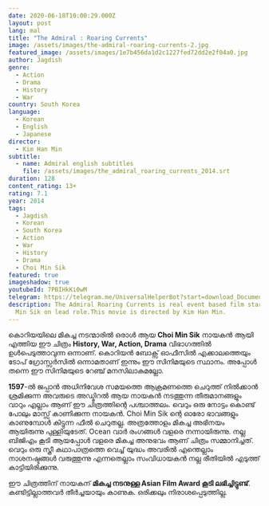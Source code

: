 ```yaml
---
date: 2020-06-18T10:00:29.000Z
layout: post
lang: mal
title: "The Admiral : Roaring Currents"
image: /assets/images/the-admiral-roaring-currents-2.jpg
featured_image: /assets/images/1e7b456da1d2c1227fed72dd2e2f04a0.jpg
author: Jagdish
genre:
  - Action
  - Drama
  - History
  - War
country: South Korea
language:
  - Korean
  - English
  - Japanese
director:
  - Kim Han Min
subtitle:
  - name: Admiral english subtitles
    file: /assets/images/the_admiral_roaring_currents_2014.srt
duration: 128
content_rating: 13+
rating: 7.1
year: 2014
tags:
  - Jagdish
  - Korean
  - South Korea
  - Action
  - War
  - History
  - Drama
  - Choi Min Sik
featured: true
imageshadow: true
youtubeId: 7PBIHkKi0wM
telegram: https://telegram.me/UniversalHelperBot?start=download_Document_470
description: The Admiral Roaring Currents is real event based film starring Choi
  Min Sik on lead role.This movie is directed by Kim Han Min.
---
```

കൊറിയയിലെ മികച്ച നടന്മാരിൽ ഒരാൾ ആയ **Choi Min Sik** നായകൻ ആയി എത്തിയ ഈ ചിത്രം **History, War, Action, Drama** വിഭാഗത്തിൽ ഉൾപെടുത്താവുന്ന ഒന്നാണ്. കൊറിയൻ ബോക്സ്‌ ഓഫീസിൽ എക്കാലത്തെയും ടോപ് ഗ്രോസ്സർസിൽ ഒന്നാമതാണ് ഇന്നും ഈ സിനിമയുടെ സ്ഥാനം. അപ്പോൾ തന്നെ ഈ സിനിമയുടെ റേഞ്ച് മനസിലാകുമല്ലോ.

**1597**-ൽ ജപ്പാൻ അധിനിവേശ സമയത്തെ ആക്രമണത്തെ ചെറുത്ത് നിൽക്കാൻ ശ്രമിക്കുന്ന അവരുടെ അഡ്മിറൽ ആയ നായകൻ നടത്തുന്ന തീരുമാനങ്ങളും വാറും എല്ലാം ആണ് ഈ ചിത്രത്തിന്റെ പശ്ചാത്തലം. വെറും ഒരു നോട്ടം കൊണ്ട് പോലും മാസ്സ് കാണിക്കുന്ന നായകൻ. Choi Min Sik ന്റെ ഓരോ ഭാവങ്ങളും കാണുമ്പോൾ കിട്ടുന്ന ഫീൽ  ചെറുതല്ല. അത്രത്തോളം മികച്ച അഭിനയം ആയിരുന്നു പുള്ളിയുടേത്. Ocean വാർ രംഗങ്ങൾ വളരെ നന്നായിരുന്നു. നല്ല ബിജിഎം കൂടി ആയപ്പോൾ വളരെ മികച്ച അനുഭവം ആണ് ചിത്രം സമ്മാനിച്ചത്. വെറും ഒരു സ്ത്രീ കഥാപാത്രത്തെ വെച്ച് യുദ്ധം അവരിൽ എന്തെല്ലാം നാശനഷ്ടങ്ങൾ വരുത്തുന്നു എന്നതെല്ലാം സംവിധായകൻ നല്ല രീതിയിൽ എടുത്ത് കാട്ടിയിരിക്കുന്നു.

ഈ ചിത്രത്തിന് നായകന് **മികച്ച നടനുള്ള Asian Film Award കൂടി ലഭിച്ചിട്ടുണ്ട്**.  കണ്ടിട്ടില്ലാത്തവർ തീർച്ചയായും കാണുക. ഒരിക്കലും നിരാശപ്പെടുത്തില്ല.
